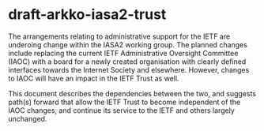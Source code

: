 # draft-arkko-iasa2-trust

The arrangements relating to administrative support for the IETF are underoing change within the IASA2 working group. The planned changes include replacing the current IETF Administrative Oversight Committee (IAOC) with a board for a newly created organisation with clearly defined interfaces towards the Internet Society and elsewhere. However, changes to IAOC will have an impact in the IETF Trust as well.

This document describes the dependencies between the two, and suggests path(s) forward that allow the IETF Trust to become independent of the IAOC changes, and continue its service to the IETF and others largely unchanged.
